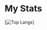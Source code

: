 # My Stats 
<!--![Bruno Silva's GitHub stats](https://github-readme-stats.vercel.app/api?username=qBrunoSilva&show_icons=true&theme=react)-->

[![Top Langs](https://github-readme-stats.vercel.app/api/top-langs/?username=qBrunoSilva&layout=compact&theme=react)]

<!--
**qBrunoSilva/qBrunoSIlva** is a ✨ _special_ ✨ repository because its `README.md` (this file) appears on your GitHub profile.

Here are some ideas to get you started:

- 🔭 I’m currently working on ...
- 🌱 I’m currently learning ...
- 👯 I’m looking to collaborate on ...
- 🤔 I’m looking for help with ...
- 💬 Ask me about ...
- 📫 How to reach me: ...
- 😄 Pronouns: ...
- ⚡ Fun fact: ...
-->
